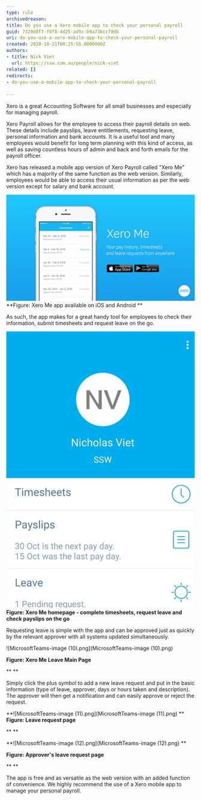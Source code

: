 ```yaml
---
type: rule
archivedreason: 
title: Do you use a Xero mobile app to check your personal payroll
guid: 7320d8f7-f0f8-4d25-ad5c-b9a73bcc79db
uri: do-you-use-a-xero-mobile-app-to-check-your-personal-payroll
created: 2020-10-21T00:25:55.0000000Z
authors:
- title: Nick Viet
  url: https://ssw.com.au/people/nick-viet
related: []
redirects:
- do-you-use-a-mobile-app-to-check-your-personal-payroll

---
```


Xero is a great Accounting Software for all small businesses and especially for managing payroll. 




Xero Payroll allows for the employee to access their payroll details on web. These details include payslips, leave entitlements, requesting leave, personal information and bank accounts. It is a useful tool and many employees would benefit for long term planning with this kind of access, as well as saving countless hours of admin and back and forth emails for the payroll officer.




Xero has released a mobile app version of Xero Payroll called "Xero Me" which has a majority of the same function as the web version. Similarly, employees would be able to access their usual information as per the web version except for salary and bank account. 



![](578347254_1280x720.jpg)
 **Figure: Xero Me app available on iOS and Android
** 


As such, the app makes for a great handy tool for employees to check their information, submit timesheets and request leave on the go. 


![](abc.png)
 **Figure: Xero Me homepage - complete timesheets, request leave and check payslips on the go** 



Requesting leave is simple with the app and can be approved just as quickly by the relevant approver with all systems updated simultaneously. 





![MicrosoftTeams-image (10).png](MicrosoftTeams-image (10).png)


 **Figure: Xero Me Leave Main Page** 

 **
** 

Simply click the plus symbol to add a new leave request and put in the basic information (type of leave, approver, days or hours taken and description). The approver will then get a notification and can easily approve or reject the request.


  **![MicrosoftTeams-image (11).png](MicrosoftTeams-image (11).png)
** **Figure: Leave request page** 


 **
** 

 **![MicrosoftTeams-image (12).png](MicrosoftTeams-image (12).png)
** 

 **Figure: Approver's leave request page** 

 **
** 

The app is free and as versatile as the web version with an added function of convenience. We highly recommend the use of a Xero mobile app to manage your personal payroll. 
















<!--endintro-->
